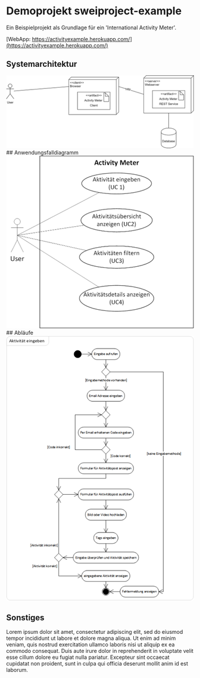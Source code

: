 
# Demoprojekt sweiproject-example

Ein Beispielprojekt als Grundlage für ein 'International Activity Meter'.

[WebApp: https://activityexample.herokuapp.com/](https://activityexample.herokuapp.com/)

## Systemarchitektur
<img src="images/SystemkontextActivityMeter.png" alt="Systemkontext" class="inline"/>
## Anwendungsfalldiagramm
<img src="images/ActivityMeterUseCases.png" alt="Use Cases" class="inline"/>
## Abläufe
<img src="images/ActivityMeterActivityDiagram.png" alt="Abläufe" class="inline"/>

## Sonstiges
Lorem ipsum dolor sit amet, consectetur adipiscing elit, sed do eiusmod tempor incididunt ut labore et dolore magna aliqua. Ut enim ad minim veniam, quis nostrud exercitation ullamco laboris nisi ut aliquip ex ea commodo consequat. Duis aute irure dolor in reprehenderit in voluptate velit esse cillum dolore eu fugiat nulla pariatur. Excepteur sint occaecat cupidatat non proident, sunt in culpa qui officia deserunt mollit anim id est laborum.